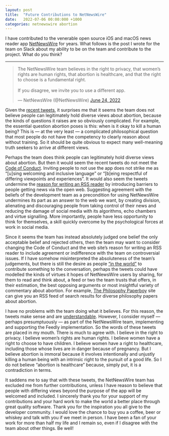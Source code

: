 ```yaml
---
layout: post
title:  "Future Contributions to NetNewsWire"
date:   2022-07-06 00:00:000 +1000
categories: netnewswire abortion
---
```

I have contributed to the venerable open source iOS and macOS news reader app [NetNewsWire](https://netnewswire.com) for years. What follows is the post I wrote for the team on Slack about my ability to be on the team and contribute to the project. What do you think?

___

<blockquote class="twitter-tweet"><p lang="en" dir="ltr">The NetNewsWire team believes in the right to privacy, that women’s rights are human rights, that abortion is healthcare, and that the right to choose is a fundamental right.<br><br>If you disagree, we invite you to use a different app.</p>&mdash; NetNewsWire (@NetNewsWire) <a href="https://twitter.com/NetNewsWire/status/1540444152554323969?ref_src=twsrc%5Etfw">June 24, 2022</a></blockquote> <script async src="https://platform.twitter.com/widgets.js" charset="utf-8"></script>

Given the [recent tweets](https://twitter.com/NetNewsWire/status/1540444152554323969), it surprises me that it seems the team does not believe people can legitimately hold diverse views about abortion, because the kinds of questions it raises are so obviously complicated. For example, the essential question abortion poses is this: when is it okay to kill a human being? This is — at the very least — a complicated philosophical question that most people do not have the competency to clearly reason about without training. So it should be quite obvious to expect many well-meaning truth seekers to arrive at different views.

Perhaps the team does think people can legitimately hold diverse views about abortion. But then it would seem the recent tweets do not meet the [Code of Conduct](https://github.com/Ranchero-Software/NetNewsWire/blob/246fe2cb35370b61ff8a1f8512925338538cfb09/CONTRIBUTING.md). Inviting people to not use the app does not strike me as “[u]sing welcoming and inclusive language” or “[b]eing respectful of differing viewpoints and experiences”. It would also seem the tweets undermine the [reason for writing an RSS reader](https://netnewswire.com/why-write-rss-reader) by introducing barriers to people getting news via the open web. Suggesting agreement with the beliefs of the development team as a precondition for using NetNewsWire undermines its part as an answer to the web we want, by creating division, alienating and discouraging people from taking control of their news and reducing the damage of social media with its algorithms, echo chambers and virtue signalling. More importantly, people have less opportunity to think for themselves, a skill quickly overcome by the psychological forces at work in social media.

Since it seems the team has instead absolutely judged one belief the only acceptable belief and rejected others, then the team may want to consider changing the Code of Conduct and the web site’s reason for writing an RSS reader to include agreement or indifference with the team on controversial issues. If I have somehow misinterpreted the absoluteness of the team’s judgements, but there is still the desire as people [“in the world”](https://twitter.com/NetNewsWire/status/1540444539571142656) to contribute something to the conversation, perhaps the tweets could have modelled the kinds of virtues it hopes of NetNewsWire users by sharing, for them to read and think about, a feed or two the team trusts that offers, in their estimation, the best opposing arguments or most insightful variety of commentary about abortion. For example, [The Philosophy Paperboy](https://thephilosophypaperboy.com/?s=abortion) site can give you an RSS feed of search results for diverse philosophy papers about abortion.

I have no problems with the team doing what it believes. For this reason, the tweets make sense and are [understandable](https://twitter.com/gte/status/1540445416151318530). However, I consider myself — perhaps presumptuously — as part of the NetNewsWire team, implementing and supporting the Feedly implementation. So the words of these tweets are placed in my mouth. There is much to agree with. I believe in the right to privacy. I believe women’s rights are human rights. I believe women have a right to choose to have children. I believe women have a right to healthcare, including those whose lives are in danger because of pregnancy. But I believe abortion is immoral because it involves intentionally and unjustly killing a human being with an intrinsic right to the pursuit of a good life. So I do not believe “abortion is healthcare” because, simply put, it is a contradiction in terms.

It saddens me to say that with these tweets, the NetNewsWire team has excluded me from further contributions, unless I have reason to believe that people with differing views beyond the purpose of the app will be welcomed and included. I sincerely thank you for your support of my contributions and your hard work to make the world a better place through great quality software. Thank you for the inspiration you all give to the developer community. I would love the chance to buy you a coffee, beer or whiskey and talk with you if we meet in person. I have been a fan of your work for more than half my life and I remain so, even if I disagree with the team about other things. Be well!
